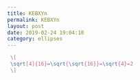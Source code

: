 ```yaml
---
title: KEBXYn
permalink: KEBXYn
layout: post
date: 2019-02-24 19:04:10
category: ellipses
---
```


```latex
 \[
 \sqrt[4]{16}=\sqrt{\sqrt{16}}=\sqrt{4}=2
 \]
```